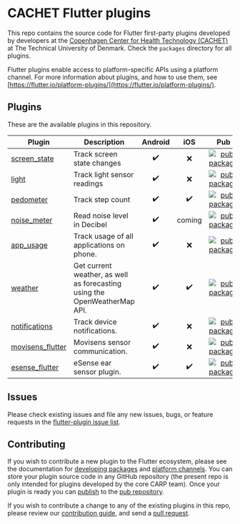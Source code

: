 # CACHET Flutter plugins

This repo contains the source code for Flutter first-party plugins developed by developers at the [Copenhagen Center for Health Technology (CACHET)](http://www.cachet.dk/) at The Technical University of Denmark.
Check the `packages` directory for all plugins.

Flutter plugins enable access to platform-specific APIs using a platform channel. 
For more information about plugins, and how to use them, see
[https://flutter.io/platform-plugins/](https://flutter.io/platform-plugins/).

## Plugins
These are the available plugins in this repository.

| Plugin | Description | Android | iOS |    Pub    | 
|--------|-------------|:-------:|:---:|:---------:|
| [screen_state](./packages/screen_state) | Track screen state changes | ✔️ | ❌ | [![pub package](https://img.shields.io/pub/v/screen_state.svg)](https://pub.dartlang.org/packages/screen_state) |
| [light](./packages/light) | Track light sensor readings | ✔️ | ❌ |  [![pub package](https://img.shields.io/pub/v/light.svg)](https://pub.dartlang.org/packages/light) |
| [pedometer](./packages/pedometer) | Track step count |  ✔️ | ✔️ | [![pub package](https://img.shields.io/pub/v/pedometer.svg)](https://pub.dartlang.org/packages/pedometer) |
| [noise_meter](./packages/noise_meter) | Read noise level in Decibel | ✔️ | coming  | [![pub package](https://img.shields.io/pub/v/noise_meter.svg)](https://pub.dartlang.org/packages/noise_meter) |
| [app_usage](./packages/app_usage) | Track usage of all applications on phone. | ✔️ | ❌  | [![pub package](https://img.shields.io/pub/v/app_usage.svg)](https://pub.dartlang.org/packages/app_usage) |
| [weather](./packages/weather) | Get current weather, as well as forecasting using the OpenWeatherMap API. | ✔️ | ✔️  | [![pub package](https://img.shields.io/pub/v/weather.svg)](https://pub.dartlang.org/packages/weather) |
| [notifications](./packages/notifications) | Track device notifications. | ✔️ | ❌  | [![pub package](https://img.shields.io/pub/v/notifications.svg)](https://pub.dartlang.org/packages/notifications) |
| [movisens_flutter](./packages/movisens_flutter) | Movisens sensor communication. | ✔️ | ❌  | [![pub package](https://img.shields.io/pub/v/movisens_flutter.svg)](https://pub.dartlang.org/packages/movisens_flutter) |
| [esense_flutter](./packages/esense_flutter) | eSense ear sensor plugin. | ✔️ | ✔️  | [![pub package](https://img.shields.io/pub/v/esense_flutter.svg)](https://pub.dartlang.org/packages/esense_flutter) |

## Issues

Please check existing issues and file any new issues, bugs, or feature requests in the [flutter-plugin issue list](https://github.com/cph-cachet/flutter-plugins/issues).

## Contributing

If you wish to contribute a new plugin to the Flutter ecosystem, please
see the documentation for [developing packages](https://flutter.io/developing-packages/) and
[platform channels](https://flutter.io/platform-channels/). You can store
your plugin source code in any GitHub repository (the present repo is only
intended for plugins developed by the core CARP team). Once your plugin
is ready you can [publish](https://flutter.io/developing-packages/#publish)
to the [pub repository](https://pub.dartlang.org/).

If you wish to contribute a change to any of the existing plugins in this repo,
please review our [contribution guide](https://github.com/cph-cachet/flutter-plugins/CONTRIBUTING.md),
and send a [pull request](https://github.com/cph-cachet/flutter-plugins/pulls).

